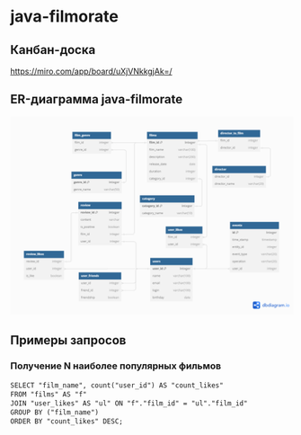 # java-filmorate

## Канбан-доска
https://miro.com/app/board/uXjVNkkgjAk=/

## ER-диаграмма java-filmorate

![ER](ER-schema-java-filmorate1.png)

## Примеры запросов

### Получение N наиболее популярных фильмов

```
SELECT "film_name", count("user_id") AS "count_likes" 
FROM "films" AS "f"
JOIN "user_likes" AS "ul" ON "f"."film_id" = "ul"."film_id" 
GROUP BY ("film_name")
ORDER BY "count_likes" DESC;
```



